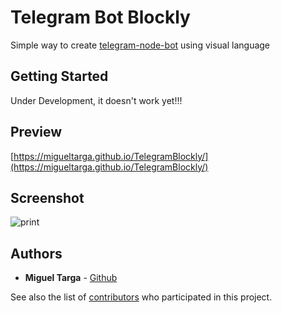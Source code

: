 # Telegram Bot Blockly

Simple way to create [telegram-node-bot](https://github.com/Naltox/telegram-node-bot) using visual language

## Getting Started

Under Development, it doesn't work yet!!!

## Preview

[https://migueltarga.github.io/TelegramBlockly/](https://migueltarga.github.io/TelegramBlockly/)

## Screenshot
![print](https://github.com/migueltarga/TelegramBlockly/raw/master/images/screenshot.png)

## Authors

* **Miguel Targa** - [Github](https://github.com/migueltarga)

See also the list of [contributors](https://github.com/migueltarga/TelegramBlockly/contributors) who participated in this project.

